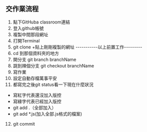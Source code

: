 ## 交作業流程
1. 點下GitHuba classroom連結
2. 登入github帳號
3. 複製中間那段網址
4. 打開Terminal
5. git clone +貼上剛剛複製的網址
-----------以上前置工作---------
6. cd 到那個資料夾的地方
7. 開分支 git branch branchName
8. 跳到辣個分支 git checkout branchName
9. 寫作業
10. 設定自動存檔萬事平安
11. 都寫完之後git status看一下現在什麼狀況
- 寫紅字代表還沒加入版控
- 寫綠字代表已經加入版控
- git add .（全部加入）
- git add *.js(加入全部.js格式的檔案)
12. git commit
